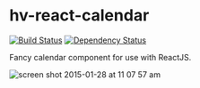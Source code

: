 # hv-react-calendar
[![Build Status](https://travis-ci.org/HireVue/hv-react-calendar.svg?branch=master)](https://travis-ci.org/HireVue/hv-react-calendar)
[![Dependency Status](https://david-dm.org/HireVue/hv-react-calendar.svg?branch=master)](https://david-dm.org/HireVue/hv-react-calendar)


Fancy calendar component for use with ReactJS.

![screen shot 2015-01-28 at 11 07 57 am](https://cloud.githubusercontent.com/assets/224352/5944721/0195f9fe-a6de-11e4-8bb1-cc675072df52.png)
